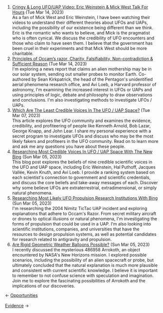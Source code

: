 <ol>
<li><a href="/blog/cringy-long-ufo-uap-video-eric-weinstein-mick-west-talk-for-hours/">Cringy & Long UFO/UAP Video: Eric Weinstein & Mick West Talk For Hours</a> (Tue Mar 14, 2023)
<br/>As a fan of Mick West and Eric Weinstein, I have been watching their videos to understand their different theories about UFOs and UAPs, including the possibility of our existence being different than we think. Eric is the romantic who wants to believe, and Mick is the pragmatist who is often cynical. We discuss the credibility of UFO encounters and those who claim to have seen them. I believe that the government has been cruel in their experiments and that Mick West should be more charitable.</li>
<li><a href="/blog/principles-of-occams-razor-charity-falsifiability-non-contradiction-sufficient-reason/">Principles of Occam’s razor, Charity, Falsifiability, Non-contradiction & Sufficient Reason</a> (Tue Mar 14, 2023)
<br/>I'm exploring a news report that claims an alien mothership may be in our solar system, sending out smaller probes to monitor Earth. Co-authored by Sean Kirkpatrick, the head of the Pentagon's unidentified aerial phenomena research office, and Avi Loeb, a Harvard professor of astronomy, I'm examining the increased interest in UFOs or UAPs and using principles of logic, debate and philosophy to draw observations and conclusions. I'm also investigating methods to investigate UFOs / UAPs.</li>
<li><a href="/blog/which-are-the-least-credible-voices-in-the-ufo-uap-space/">Which Are The Least Credible Voices In The UFO / UAP Space?</a> (Tue Mar 07, 2023)
<br/>This article explores the UFO community and examines the evidence, credibility, and profiteering of people like Kenneth Arnold, Bob Lazar, George Knapp, and John Lear. I share my personal experience with a secret program to investigate UFOs and discuss who may be the most likely fakers and profiteers in the UFO community. Read on to learn more and ask me any questions you have about these people.</li>
<li><a href="/blog/researching-most-credible-voices-in-ufo-uap-space-with-the-new-bing/">Researching Most Credible Voices In UFO / UAP Space With The New Bing</a> (Sun Mar 05, 2023)
<br/>This blog post explores the beliefs of nine credible scientific voices in the UFO and UAP space, including Eric Weinstein, Hal Puthoff, Jacques Vallée, Kevin Knuth, and Avi Loeb. I provide a ranking system based on each scientist's connection to government and scientific credentials, and discuss the core beliefs and take-away messages of each. Discover why some believe UFOs are extraterrestrial, extradimensional, or simply natural phenomena.</li>
<li><a href="/blog/researching-most-likely-ufo-propulsion-research-institutions-with-bing/">Researching Most Likely UFO Propulsion Research Institutions With Bing</a> (Sun Mar 05, 2023)
<br/>I'm researching the 2004 Nimitz TicTac UAP incident and exploring explanations that adhere to Occam's Razor. From secret military aircraft or drones to optical illusions or natural phenomena, I'm investigating the forms of propulsion that could be used in a UAP. I'm also looking into scientific institutions, companies, and universities that have the resources to design propulsion systems, as well as potential candidates for research related to antigravity and propulsion.</li>
<li><a href="/blog/are-rigid-geometric-weather-balloons-possible/">Are Rigid Geometric Weather Balloons Possible?</a> (Sun Mar 05, 2023)
<br/>I recently discussed the mysterious 486958 Arrokoth, an object encountered by NASA's New Horizons mission. I explored possible scenarios, including the possibility of an alien spacecraft or probe, but ultimately concluded that the natural explanation is much more plausible and consistent with current scientific knowledge. I believe it is important to remember to not confuse science with speculation and imagination. Join me to explore the fascinating possibilities of Arrokoth and the implications of our discoveries.</li>
</ol>
<div class="post-nav"><div class="post-nav-prev"><span class="arrow">&larr;&nbsp;</span><a href="/opportunity/">Opportunities</a></div> &nbsp; <div class="post-nav-next"><a href="/evidence/">Evidence</a><span class="arrow">&nbsp;&rarr;</span></div></div>